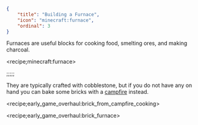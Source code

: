 ```json
{
	"title": "Building a Furnace",
	"icon": "minecraft:furnace",
	"ordinal": 3
}
```

Furnaces are useful blocks for cooking food, smelting ores, and making charcoal.

<recipe;minecraft:furnace>

;;;;;

They are typically crafted with cobblestone, but if you do not have any on hand you can bake some bricks with a [campfire](^early_game_overhaul:campfire) instead.

<recipe;early_game_overhaul:brick_from_campfire_cooking>

<recipe;early_game_overhaul:brick_furnace>